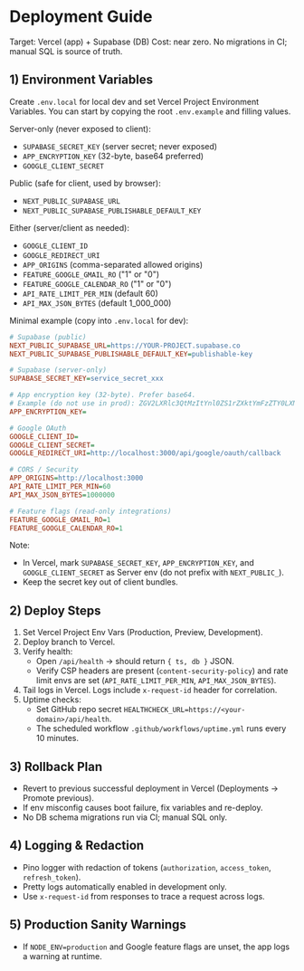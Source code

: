 # Deployment Guide

Target: Vercel (app) + Supabase (DB)
Cost: near zero. No migrations in CI; manual SQL is source of truth.

## 1) Environment Variables

Create `.env.local` for local dev and set Vercel Project Environment Variables. You can start by copying the root `.env.example` and filling values.

Server-only (never exposed to client):

- `SUPABASE_SECRET_KEY` (server secret; never exposed)
- `APP_ENCRYPTION_KEY` (32-byte, base64 preferred)
- `GOOGLE_CLIENT_SECRET`

Public (safe for client, used by browser):

- `NEXT_PUBLIC_SUPABASE_URL`
- `NEXT_PUBLIC_SUPABASE_PUBLISHABLE_DEFAULT_KEY`

Either (server/client as needed):

- `GOOGLE_CLIENT_ID`
- `GOOGLE_REDIRECT_URI`
- `APP_ORIGINS` (comma-separated allowed origins)
- `FEATURE_GOOGLE_GMAIL_RO` ("1" or "0")
- `FEATURE_GOOGLE_CALENDAR_RO` ("1" or "0")
- `API_RATE_LIMIT_PER_MIN` (default 60)
- `API_MAX_JSON_BYTES` (default 1_000_000)

Minimal example (copy into `.env.local` for dev):

```ini
# Supabase (public)
NEXT_PUBLIC_SUPABASE_URL=https://YOUR-PROJECT.supabase.co
NEXT_PUBLIC_SUPABASE_PUBLISHABLE_DEFAULT_KEY=publishable-key

# Supabase (server-only)
SUPABASE_SECRET_KEY=service_secret_xxx

# App encryption key (32-byte). Prefer base64.
# Example (do not use in prod): ZGV2LXRlc3QtMzItYnl0ZS1rZXktYmFzZTY0LXN0cmluZw==
APP_ENCRYPTION_KEY=

# Google OAuth
GOOGLE_CLIENT_ID=
GOOGLE_CLIENT_SECRET=
GOOGLE_REDIRECT_URI=http://localhost:3000/api/google/oauth/callback

# CORS / Security
APP_ORIGINS=http://localhost:3000
API_RATE_LIMIT_PER_MIN=60
API_MAX_JSON_BYTES=1000000

# Feature flags (read-only integrations)
FEATURE_GOOGLE_GMAIL_RO=1
FEATURE_GOOGLE_CALENDAR_RO=1
```

Note:

- In Vercel, mark `SUPABASE_SECRET_KEY`, `APP_ENCRYPTION_KEY`, and `GOOGLE_CLIENT_SECRET` as Server env (do not prefix with `NEXT_PUBLIC_`).
- Keep the secret key out of client bundles.

## 2) Deploy Steps

1. Set Vercel Project Env Vars (Production, Preview, Development).
2. Deploy branch to Vercel.
3. Verify health:
   - Open `/api/health` → should return `{ ts, db }` JSON.
   - Verify CSP headers are present (`content-security-policy`) and rate limit envs are set (`API_RATE_LIMIT_PER_MIN`, `API_MAX_JSON_BYTES`).
4. Tail logs in Vercel. Logs include `x-request-id` header for correlation.
5. Uptime checks:
   - Set GitHub repo secret `HEALTHCHECK_URL=https://<your-domain>/api/health`.
   - The scheduled workflow `.github/workflows/uptime.yml` runs every 10 minutes.

## 3) Rollback Plan

- Revert to previous successful deployment in Vercel (Deployments → Promote previous).
- If env misconfig causes boot failure, fix variables and re-deploy.
- No DB schema migrations run via CI; manual SQL only.

## 4) Logging & Redaction

- Pino logger with redaction of tokens (`authorization`, `access_token`, `refresh_token`).
- Pretty logs automatically enabled in development only.
- Use `x-request-id` from responses to trace a request across logs.

## 5) Production Sanity Warnings

- If `NODE_ENV=production` and Google feature flags are unset, the app logs a warning at runtime.
